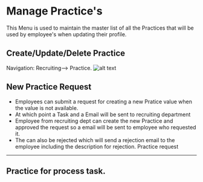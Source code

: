 Manage Practice's
===========

This Menu is used to maintain the master list of all the Practices that will be used by employee's when updating their profile.

Create/Update/Delete Practice
----
Navigation: Recruiting--> Practice.
![alt text](../../images/recruiting/create-update-delete-practice.png "Practice")

New Practice Request
----
 - Employees can submit a request for creating a new Pratice value when the value is not available.
 - At which point a Task and a Email will be sent to recruiting department
 - Employee from recruiting dept can create the new Practice and approved the request so a email will be sent to employee who requested it.
 - The can also be rejected which will send a rejection email to the employee including the description for rejection.
Practice request
----

Practice for process task.
----
